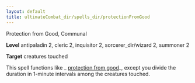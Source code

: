 ```yaml
---
layout: default
title: ultimateCombat_dir/spells_dir/protectionFromGood
---
```

Protection from Good, Communal

**Level** antipaladin 2, cleric 2, inquisitor 2, sorcerer_dir/wizard 2, summoner 2

**Target** creatures touched

This spell functions like _ [protection from good](../spells_dir/protectionFromGood#_protection-from-good)_, except you divide the duration in 1-minute intervals among the creatures touched.

